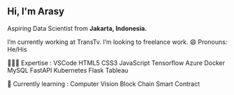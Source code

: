 Hi, I'm Arasy
---
Aspiring Data Scientist from **Jakarta, Indonesia.**

I’m currently working at TransTv.
I’m looking to freelance work.
😄 Pronouns: He/His

👨🏻‍💻  Expertise :
VSCode HTML5 CSS3 JavaScript Tensorflow Azure Docker MySQL FastAPI Kubernetes Flask Tableau 

📖  Currently learning :
Computer Vision Block Chain Smart Contract
